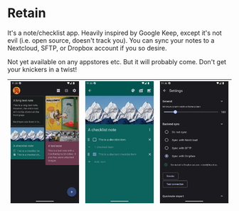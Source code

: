 # Retain

It's a note/checklist app. Heavily inspired by Google Keep, except it's not evil (i.e. open source, doesn't track you). You can sync your notes to a Nextcloud, SFTP, or Dropbox account if you so desire.

Not yet available on any appstores etc. But it will probably come. Don't get your knickers in a twist!

| ![image](screenshots/Screenshot_20230731_113418.png) | ![image](screenshots/Screenshot_20230731_113554.png) | ![image](screenshots/Screenshot_20230731_113655.png) |
|---|---|---|
